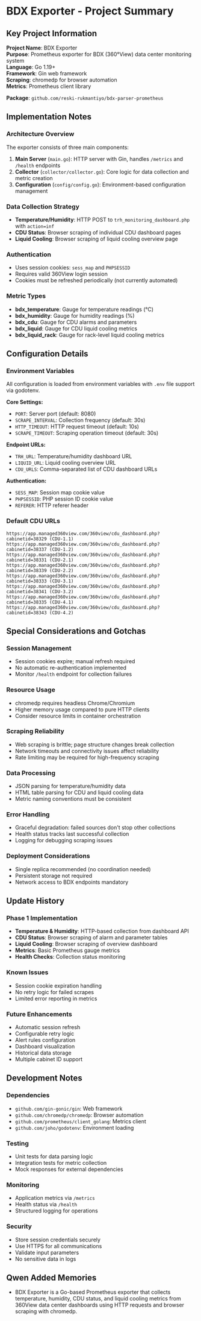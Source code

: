 # BDX Exporter - Project Summary

## Key Project Information

**Project Name**: BDX Exporter  
**Purpose**: Prometheus exporter for BDX (360°View) data center monitoring system  
**Language**: Go 1.19+  
**Framework**: Gin web framework  
**Scraping**: chromedp for browser automation  
**Metrics**: Prometheus client library  

**Package**: `github.com/reski-rukmantiyo/bdx-parser-prometheus`

## Implementation Notes

### Architecture Overview

The exporter consists of three main components:

1. **Main Server** (`main.go`): HTTP server with Gin, handles `/metrics` and `/health` endpoints
2. **Collector** (`collector/collector.go`): Core logic for data collection and metric creation
3. **Configuration** (`config/config.go`): Environment-based configuration management

### Data Collection Strategy

- **Temperature/Humidity**: HTTP POST to `trh_monitoring_dashboard.php` with `action=inf`
- **CDU Status**: Browser scraping of individual CDU dashboard pages
- **Liquid Cooling**: Browser scraping of liquid cooling overview page

### Authentication

- Uses session cookies: `sess_map` and `PHPSESSID`
- Requires valid 360View login session
- Cookies must be refreshed periodically (not currently automated)

### Metric Types

- **bdx_temperature**: Gauge for temperature readings (°C)
- **bdx_humidity**: Gauge for humidity readings (%)
- **bdx_cdu**: Gauge for CDU alarms and parameters
- **bdx_liquid**: Gauge for CDU liquid cooling metrics
- **bdx_liquid_rack**: Gauge for rack-level liquid cooling metrics

## Configuration Details

### Environment Variables

All configuration is loaded from environment variables with `.env` file support via godotenv.

**Core Settings:**
- `PORT`: Server port (default: 8080)
- `SCRAPE_INTERVAL`: Collection frequency (default: 30s)
- `HTTP_TIMEOUT`: HTTP request timeout (default: 10s)
- `SCRAPE_TIMEOUT`: Scraping operation timeout (default: 30s)

**Endpoint URLs:**
- `TRH_URL`: Temperature/humidity dashboard URL
- `LIQUID_URL`: Liquid cooling overview URL
- `CDU_URLS`: Comma-separated list of CDU dashboard URLs

**Authentication:**
- `SESS_MAP`: Session map cookie value
- `PHPSESSID`: PHP session ID cookie value
- `REFERER`: HTTP referer header

### Default CDU URLs

```
https://app.managed360view.com/360view/cdu_dashboard.php?cabinetid=38329 (CDU-1.1)
https://app.managed360view.com/360view/cdu_dashboard.php?cabinetid=38337 (CDU-1.2)
https://app.managed360view.com/360view/cdu_dashboard.php?cabinetid=38331 (CDU-2.1)
https://app.managed360view.com/360view/cdu_dashboard.php?cabinetid=38339 (CDU-2.2)
https://app.managed360view.com/360view/cdu_dashboard.php?cabinetid=38333 (CDU-3.1)
https://app.managed360view.com/360view/cdu_dashboard.php?cabinetid=38341 (CDU-3.2)
https://app.managed360view.com/360view/cdu_dashboard.php?cabinetid=38335 (CDU-4.1)
https://app.managed360view.com/360view/cdu_dashboard.php?cabinetid=38343 (CDU-4.2)
```

## Special Considerations and Gotchas

### Session Management
- Session cookies expire; manual refresh required
- No automatic re-authentication implemented
- Monitor `/health` endpoint for collection failures

### Resource Usage
- chromedp requires headless Chrome/Chromium
- Higher memory usage compared to pure HTTP clients
- Consider resource limits in container orchestration

### Scraping Reliability
- Web scraping is brittle; page structure changes break collection
- Network timeouts and connectivity issues affect reliability
- Rate limiting may be required for high-frequency scraping

### Data Processing
- JSON parsing for temperature/humidity data
- HTML table parsing for CDU and liquid cooling data
- Metric naming conventions must be consistent

### Error Handling
- Graceful degradation: failed sources don't stop other collections
- Health status tracks last successful collection
- Logging for debugging scraping issues

### Deployment Considerations
- Single replica recommended (no coordination needed)
- Persistent storage not required
- Network access to BDX endpoints mandatory

## Update History

### Phase 1 Implementation
- **Temperature & Humidity**: HTTP-based collection from dashboard API
- **CDU Status**: Browser scraping of alarm and parameter tables
- **Liquid Cooling**: Browser scraping of overview dashboard
- **Metrics**: Basic Prometheus gauge metrics
- **Health Checks**: Collection status monitoring

### Known Issues
- Session cookie expiration handling
- No retry logic for failed scrapes
- Limited error reporting in metrics

### Future Enhancements
- Automatic session refresh
- Configurable retry logic
- Alert rules configuration
- Dashboard visualization
- Historical data storage
- Multiple cabinet ID support

## Development Notes

### Dependencies
- `github.com/gin-gonic/gin`: Web framework
- `github.com/chromedp/chromedp`: Browser automation
- `github.com/prometheus/client_golang`: Metrics client
- `github.com/joho/godotenv`: Environment loading

### Testing
- Unit tests for data parsing logic
- Integration tests for metric collection
- Mock responses for external dependencies

### Monitoring
- Application metrics via `/metrics`
- Health status via `/health`
- Structured logging for operations

### Security
- Store session credentials securely
- Use HTTPS for all communications
- Validate input parameters
- No sensitive data in logs

## Qwen Added Memories
- BDX Exporter is a Go-based Prometheus exporter that collects temperature, humidity, CDU status, and liquid cooling metrics from 360View data center dashboards using HTTP requests and browser scraping with chromedp.
